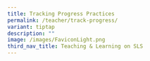 ```yaml
---
title: Tracking Progress Practices
permalink: /teacher/track-progress/
variant: tiptap
description: ""
image: /images/FaviconLight.png
third_nav_title: Teaching & Learning on SLS
---
```

